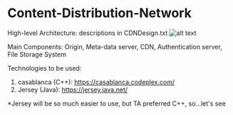 # Content-Distribution-Network

High-level Architecture: descriptions in CDNDesign.txt
![alt text](https://camo.githubusercontent.com/8139b93a0bd7b1af35fa5970a27c1164b97c4302/68747470733a2f2f6431623130626d6c76716162636f2e636c6f756466726f6e742e6e65742f6174746163682f693564337238326d3163303564702f6830747766663374727734326c382f69356b676c30773136736d362f43444e44657369676e2e706e67)

Main Components: Origin, Meta-data server, CDN, Authentication server, File Storage System

Technologies to be used:

1. casablanca (C++): https://casablanca.codeplex.com/
2. Jersey (Java): https://jersey.java.net/

*Jersey will be so much easier to use, but TA preferred C++, so...let's see
